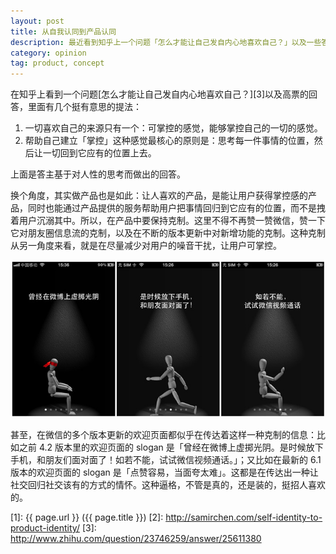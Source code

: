 ```yaml
---
layout: post
title: 从自我认同到产品认同
description: 最近看到知乎上一个问题「怎么才能让自己发自内心地喜欢自己？」以及一些答案，颇有共鸣，接着顺带往产品上靠了靠。
category: opinion
tag: product, concept
---
```


在知乎上看到一个问题[怎么才能让自己发自内心地喜欢自己？][3]以及高票的回答，里面有几个挺有意思的提法：

1. 一切喜欢自己的来源只有一个：可掌控的感觉，能够掌控自己的一切的感觉。
2. 帮助自己建立「掌控」这种感觉最核心的原则是：思考每一件事情的位置，然后让一切回到它应有的位置上去。

上面是答主基于对人性的思考而做出的回答。

换个角度，其实做产品也是如此：让人喜欢的产品，是能让用户获得掌控感的产品，同时也能通过产品提供的服务帮助用户把事情回归到它应有的位置，而不是拽着用户沉溺其中。所以，在产品中要保持克制。这里不得不再赞一赞微信，赞一下它对朋友圈信息流的克制，以及在不断的版本更新中对新增功能的克制。这种克制从另一角度来看，就是在尽量减少对用户的噪音干扰，让用户可掌控。

![image](../../images/self-identity-to-product-identity/wechat-4.2-slogan.jpg)

甚至，在微信的多个版本更新的欢迎页面都似乎在传达着这样一种克制的信息：比如之前 4.2 版本里的欢迎页面的 slogan 是「曾经在微博上虚掷光阴。是时候放下手机，和朋友们面对面了！如若不能，试试微信视频通话。」；又比如在最新的 6.1 版本的欢迎页面的 slogan 是「点赞容易，当面夸太难」。这都是在传达出一种让社交回归社交该有的方式的情怀。这种逼格，不管是真的，还是装的，挺招人喜欢的。



[SamirChen]: http://samirchen.com "SamirChen"
[1]: {{ page.url }} ({{ page.title }})
[2]: http://samirchen.com/self-identity-to-product-identity/
[3]: http://www.zhihu.com/question/23746259/answer/25611380